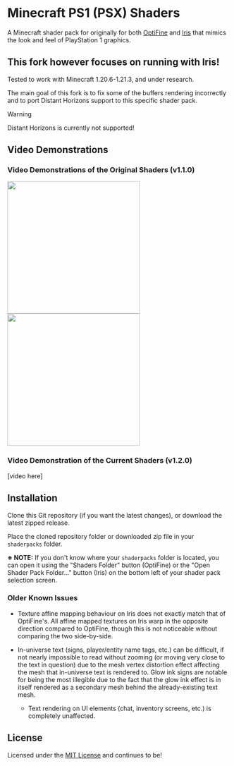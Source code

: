 # Minecraft PS1 (PSX) Shaders

A Minecraft shader pack for originally for both [OptiFine](https://optifine.net/) and [Iris](https://irisshaders.net/) that mimics the look and feel of PlayStation 1 graphics.

## This fork however focuses on running with Iris!

Tested to work with Minecraft 1.20.6-1.21.3, and under research.

The main goal of this fork is to fix some of the buffers rendering incorrectly and to port Distant Horizons support to this specific shader pack.

> [!WARNING]
> Distant Horizons is currently not supported!

## Video Demonstrations

### Video Demonstrations of the Original Shaders (v1.1.0)

<div style="dislpay: inline">
    <a href="https://www.youtube.com/watch?v=6n_WGBEuRGY" target="_blank"><img src="https://img.youtube.com/vi/6n_WGBEuRGY/maxresdefault.jpg" width="300"></a>
    <a href="https://youtu.be/kptqR3g1SQQ" target="_blank"><img src="https://img.youtube.com/vi/kptqR3g1SQQ/maxresdefault.jpg" width="300"></a>
</div>

### Video Demonstration of the Current Shaders (v1.2.0)

[video here]

## Installation

Clone this Git repository (if you want the latest changes), or download the latest zipped release.

Place the cloned repository folder or downloaded zip file in your `shaderpacks` folder.

**※ NOTE:** If you don't know where your `shaderpacks` folder is located, you can open it using the "Shaders Folder" button (OptiFine) or the "Open Shader Pack Folder…" button (Iris) on the bottom left of your shader pack selection screen.

### Older Known Issues

- Texture affine mapping behaviour on Iris does not exactly match that of OptiFine's. All affine mapped textures on Iris warp in the opposite direction compared to OptiFine, though this is not noticeable without comparing the two side-by-side.

- In-universe text (signs, player/entity name tags, etc.) can be difficult, if not nearly impossible to read without zooming (or moving very close to the text in question) due to the mesh vertex distortion effect affecting the mesh that in-universe text is rendered to. Glow ink signs are notable for being the most illegible due to the fact that the glow ink effect is in itself rendered as a secondary mesh behind the already-existing text mesh.
  - Text rendering on UI elements (chat, inventory screens, etc.) is completely unaffected.

## License

Licensed under the [MIT License](https://choosealicense.com/licenses/mit/) and continues to be!
